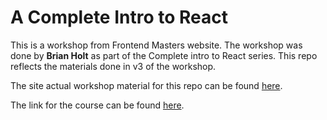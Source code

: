 # A Complete Intro to React

This is a workshop from Frontend Masters website. The workshop was done by **Brian Holt** as part of the Complete intro to React series. This repo reflects the materials done in v3 of the workshop.

The site actual workshop material for this repo can be found [here][gh-page]. 

The link for the course can be found [here][course-page].

[gh-page]: http://btholt.github.io/complete-intro-to-react/

[course-page]: https://frontendmasters.com/courses/react/
